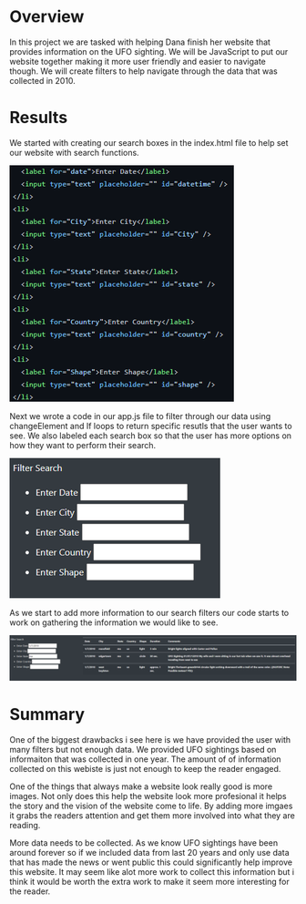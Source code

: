  # Overview
In this project we are tasked with helping Dana finish her website that provides information on the UFO sighting. We will be JavaScript to put our website together making it more user friendly and easier to navigate though. We will create filters to help navigate through the data that was collected in 2010. 


# Results 
We started with creating our search boxes in the index.html file to help set our website with search functions. 

![Code1](images_2/filters_2.png)

Next we wrote a code in our app.js file to filter through our data using changeElement and If loops to return specific resutls that the user wants to see. We also labeled each search box so that the user has more options on how they want to perform their search. 

![Code1](images_2/Filter_S.png)

As we start to add more information to our search filters our code starts to work on gathering the information we would like to see. 


![Code1](images_2/Filter_ma.png)

# Summary
One of the biggest drawbacks i see here is we have provided the user with many filters but not enough data. We provided UFO sightings based on informaiton that was collected in one year. The amount of of information collected on this webiste is just not enough to keep the reader engaged. 

One of the things that always make a website look really good is more images. Not only does this help the website look more profesional it helps the story and the vision of the website come to life. By adding more imgaes it grabs the readers attention and get them more involved into what they are reading. 

More data needs to be collected. As we know UFO sightings have been around forever so if we included data from last 20 years and only use data that has made the news or went public this could significantly help improve this website. It may seem like alot more work to collect this information but i think it would be worth the extra work to make it seem more interesting for the reader.  

